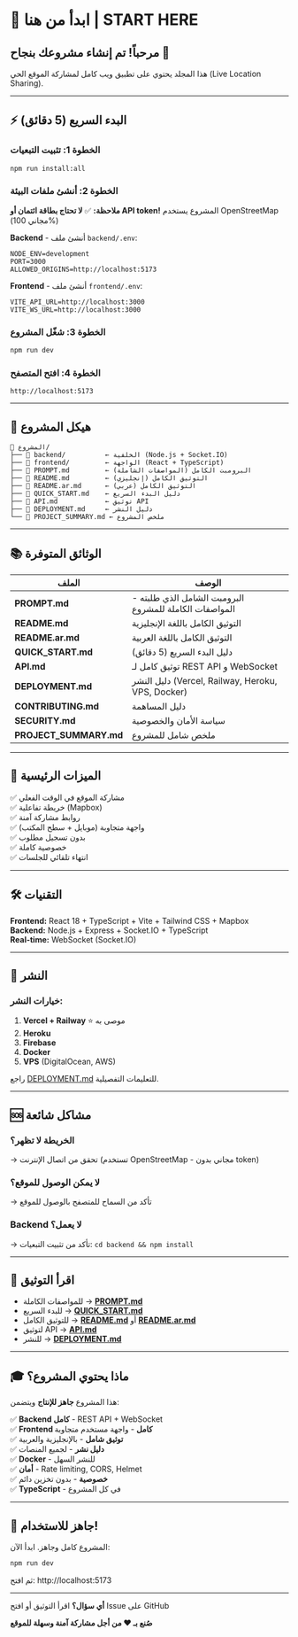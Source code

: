 # 🚀 ابدأ من هنا | START HERE

## مرحباً! تم إنشاء مشروعك بنجاح 🎉

هذا المجلد يحتوي على تطبيق ويب كامل لمشاركة الموقع الحي (Live Location Sharing).

---

## ⚡ البدء السريع (5 دقائق)

### الخطوة 1: تثبيت التبعيات
```bash
npm run install:all
```

### الخطوة 2: أنشئ ملفات البيئة
**ملاحظة:** ✅ **لا تحتاج بطاقة ائتمان أو API token!** المشروع يستخدم OpenStreetMap (مجاني 100%)

**Backend** - أنشئ ملف `backend/.env`:
```env
NODE_ENV=development
PORT=3000
ALLOWED_ORIGINS=http://localhost:5173
```

**Frontend** - أنشئ ملف `frontend/.env`:
```env
VITE_API_URL=http://localhost:3000
VITE_WS_URL=http://localhost:3000
```

### الخطوة 3: شغّل المشروع
```bash
npm run dev
```

### الخطوة 4: افتح المتصفح
```
http://localhost:5173
```

---

## 📁 هيكل المشروع

```
📂 المشروع/
├── 📂 backend/          ← الخلفية (Node.js + Socket.IO)
├── 📂 frontend/         ← الواجهة (React + TypeScript)
├── 📄 PROMPT.md         ← البرومبت الكامل (المواصفات الشاملة)
├── 📄 README.md         ← التوثيق الكامل (إنجليزي)
├── 📄 README.ar.md      ← التوثيق الكامل (عربي)
├── 📄 QUICK_START.md    ← دليل البدء السريع
├── 📄 API.md            ← توثيق API
├── 📄 DEPLOYMENT.md     ← دليل النشر
└── 📄 PROJECT_SUMMARY.md ← ملخص المشروع
```

---

## 📚 الوثائق المتوفرة

| الملف | الوصف |
|------|-------|
| **PROMPT.md** | البرومبت الشامل الذي طلبته - المواصفات الكاملة للمشروع |
| **README.md** | التوثيق الكامل باللغة الإنجليزية |
| **README.ar.md** | التوثيق الكامل باللغة العربية |
| **QUICK_START.md** | دليل البدء السريع (5 دقائق) |
| **API.md** | توثيق كامل لـ REST API و WebSocket |
| **DEPLOYMENT.md** | دليل النشر (Vercel, Railway, Heroku, VPS, Docker) |
| **CONTRIBUTING.md** | دليل المساهمة |
| **SECURITY.md** | سياسة الأمان والخصوصية |
| **PROJECT_SUMMARY.md** | ملخص شامل للمشروع |

---

## 🎯 الميزات الرئيسية

✅ مشاركة الموقع في الوقت الفعلي  
✅ خريطة تفاعلية (Mapbox)  
✅ روابط مشاركة آمنة  
✅ واجهة متجاوبة (موبايل + سطح المكتب)  
✅ بدون تسجيل مطلوب  
✅ خصوصية كاملة  
✅ انتهاء تلقائي للجلسات  

---

## 🛠️ التقنيات

**Frontend:** React 18 + TypeScript + Vite + Tailwind CSS + Mapbox  
**Backend:** Node.js + Express + Socket.IO + TypeScript  
**Real-time:** WebSocket (Socket.IO)  

---

## 🚢 النشر

### خيارات النشر:
1. **Vercel + Railway** ⭐ موصى به
2. **Heroku**
3. **Firebase**
4. **Docker**
5. **VPS** (DigitalOcean, AWS)

راجع [DEPLOYMENT.md](DEPLOYMENT.md) للتعليمات التفصيلية.

---

## 🆘 مشاكل شائعة

### الخريطة لا تظهر؟
→ تحقق من اتصال الإنترنت (تستخدم OpenStreetMap - مجاني بدون token)

### لا يمكن الوصول للموقع؟
→ تأكد من السماح للمتصفح بالوصول للموقع

### Backend لا يعمل؟
→ تأكد من تثبيت التبعيات: `cd backend && npm install`

---

## 📖 اقرأ التوثيق

- للمواصفات الكاملة → **[PROMPT.md](PROMPT.md)**
- للبدء السريع → **[QUICK_START.md](QUICK_START.md)**
- للتوثيق الكامل → **[README.md](README.md)** أو **[README.ar.md](README.ar.md)**
- لتوثيق API → **[API.md](API.md)**
- للنشر → **[DEPLOYMENT.md](DEPLOYMENT.md)**

---

## 🎓 ماذا يحتوي المشروع؟

هذا المشروع **جاهز للإنتاج** ويتضمن:

✅ **Backend كامل** - REST API + WebSocket  
✅ **Frontend كامل** - واجهة مستخدم متجاوبة  
✅ **توثيق شامل** - بالإنجليزية والعربية  
✅ **دليل نشر** - لجميع المنصات  
✅ **Docker** - للنشر السهل  
✅ **أمان** - Rate limiting, CORS, Helmet  
✅ **خصوصية** - بدون تخزين دائم  
✅ **TypeScript** - في كل المشروع  

---

## 🎉 جاهز للاستخدام!

المشروع كامل وجاهز. ابدأ الآن:

```bash
npm run dev
```

ثم افتح: http://localhost:5173

---

**أي سؤال؟** اقرأ التوثيق أو افتح Issue على GitHub

**صُنع بـ ❤️ من أجل مشاركة آمنة وسهلة للموقع**

